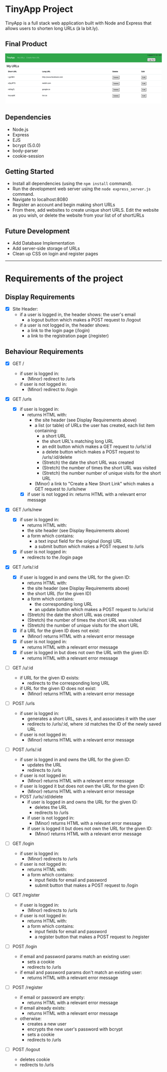 # TinyApp Project

TinyApp is a full stack web application built with Node and Express that allows users to shorten long URLs (à la bit.ly).

## Final Product

!["Screenshot of URLs page"](https://raw.githubusercontent.com/DJVinyl/tinyapp/master/docs/Screen%20Shot%202021-02-17%20at%202.12.51%20PM.png)

## Dependencies

- Node.js
- Express
- EJS
- bcrypt (5.0.0)
- body-parser
- cookie-session

## Getting Started

- Install all dependencies (using the `npm install` command).
- Run the development web server using the `node express_server.js` command.
- Navigate to localhost:8080
- Register an account and begin making short URLs
- From there, add websites to create unique short URLS. Edit the website as you wish, or delete the website from your list of of shortURLs

## Future Development

- Add Database Implementation
- Add server-side storage of URLs
- Clean up CSS on login and register pages

____________________________

# Requirements of the project

## Display Requirements
- [x] Site Header:
  - if a user is logged in, the header shows:
    the user's email
    - a logout button which makes a POST request to /logout
  - if a user is not logged in, the header shows:
    - a link to the login page (/login)
    - a link to the registration page (/register)

  
## Behaviour Requirements

- [x] GET /
    - if user is logged in:
        - (Minor) redirect to /urls
    - if user is not logged in:
        - (Minor) redirect to /login

- [x] GET /urls
  - [x] if user is logged in:
    - returns HTML with:
      - the site header (see Display Requirements above)
      - a list (or table) of URLs the user has created, each list item containing:
        - a short URL
        - the short URL's matching long URL
        - an edit button which makes a GET request to /urls/:id
        - a delete button which makes a POST request to /urls/:id/delete
        - (Stretch) the date the short URL was created
        - (Stretch) the number of times the short URL was visited
        - (Stretch) the number number of unique visits for the short URL
      - (Minor) a link to "Create a New Short Link" which makes a GET request to /urls/new
    - [x] if user is not logged in:
      returns HTML with a relevant error message
- [x] GET /urls/new
  - [x] if user is logged in:
    - returns HTML with:
    - the site header (see Display Requirements above)
    - a form which contains:
      - a text input field for the original (long) URL
      - a submit button which makes a POST request to /urls
  - [x] if user is not logged in:
      - redirects to the /login page

- [x] GET /urls/:id
  - [x] if user is logged in and owns the URL for the given ID:
    - returns HTML with:
    - the site header (see Display Requirements above)
    - the short URL (for the given ID)
    - a form which contains:
      - the corresponding long URL
      - an update button which makes a POST request to /urls/:id
    - (Stretch) the date the short URL was created
    - (Stretch) the number of times the short URL was visited
    - (Stretch) the number of unique visits for the short URL
  - [x] if a URL for the given ID does not exist:
    - (Minor) returns HTML with a relevant error message
  - [x] if user is not logged in:
    - returns HTML with a relevant error message
  - [x] if user is logged in but does not own the URL with the given ID:
    - returns HTML with a relevant error message

- [ ] GET /u/:id
  - if URL for the given ID exists:
    - redirects to the corresponding long URL
  - if URL for the given ID does not exist:
    - (Minor) returns HTML with a relevant error message

- [ ] POST /urls
  - if user is logged in:
    - generates a short URL, saves it, and associates it with the user
    - redirects to /urls/:id, where :id matches the ID of the newly saved URL
  - if user is not logged in:
    - (Minor) returns HTML with a relevant error message

- [ ] POST /urls/:id
  - if user is logged in and owns the URL for the given ID:
    - updates the URL
    - redirects to /urls
  - if user is not logged in:
    - (Minor) returns HTML with a relevant error message
  - if user is logged it but does not own the URL for the given ID:
    - (Minor) returns HTML with a relevant error message
  - POST /urls/:id/delete
    - if user is logged in and owns the URL for the given ID:
      - deletes the URL
      - redirects to /urls
    - if user is not logged in:
      - (Minor) returns HTML with a relevant error message
    - if user is logged it but does not own the URL for the given ID:
      - (Minor) returns HTML with a relevant error message

- [ ] GET /login
  - if user is logged in:
    - (Minor) redirects to /urls
  - if user is not logged in:
    - returns HTML with:
    - a form which contains:
      - input fields for email and password
      - submit button that makes a POST request to /login

- [ ] GET /register
  - if user is logged in:
    - (Minor) redirects to /urls
  - if user is not logged in:
    - returns HTML with:
    - a form which contains:
      - input fields for email and password
      - a register button that makes a POST request to /register

- [ ] POST /login
  - if email and password params match an existing user:
    - sets a cookie
    - redirects to /urls
  - if email and password params don't match an existing user:
    - returns HTML with a relevant error message

- [ ] POST /register
  - if email or password are empty:
    - returns HTML with a relevant error message
  - if email already exists:
    - returns HTML with a relevant error message
  - otherwise:
    - creates a new user
    - encrypts the new user's password with bcrypt
    - sets a cookie
    - redirects to /urls

- [ ] POST /logout
  - deletes cookie
  - redirects to /urls